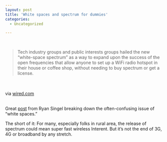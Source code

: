 ```yaml
---
layout: post
title: 'White spaces and spectrum for dummies'
categories:
  - Uncategorized

---
```


<div class="posterous_bookmarklet_entry"><br /><blockquote class="posterous_medium_quote">Tech industry groups and public interests groups hailed the new “white-space spectrum” as a way to expand upon the success of the open frequencies that allow anyone to set up a WiFi radio hotspot in their house or coffee shop, without needing to buy spectrum or get a license.</blockquote><br /><br /><div class="posterous_quote_citation">via <a href="http://www.wired.com/epicenter/2010/10/super-wif/all/1#ixzz12A39jIq4">wired.com</a></div><br /><p>Great <a href="http://www.wired.com/epicenter/2010/10/super-wif/all/1#ixzz12A39jIq4">post</a> from Ryan Singel breaking down the often-confusing issue of &#8220;white spaces.&#8221; <br /></p><p>The short of it: For many, especially folks in rural area, the release of spectrum could mean super fast wireless Interent. But it&#8217;s not the end of 3G, 4G or broadband by any stretch.</p></div><div class="blogger-post-footer"><img width="1" height="1" src="https://blogger.googleusercontent.com/tracker/8920950033468593796-4033508517383192186?l=openmobile.blogspot.com" alt="" /></div>
